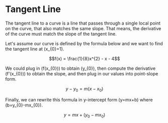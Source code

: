 # Tangent Line

The tangent line to a curve is a line that passes through a single local point on the curve, that also matches the same slope. That means, the derivative of the curve must match the slope of the tangent line.

Let's assume our curve is defined by the formula below and we want to find the tangent line at \(x_{0}=1\).

$$f(x) = \frac{1}{8}x^{2} - x - 4$$

We could plug in \(f(x_{0})\) to obtain \(y_{0}\), then compute the derivative \(f'(x_{0})\) to obtain the slope, and then plug in our values into point-slope form.

$$y-y_{0}=m(x-x_{0})$$

Finally, we can rewrite this formula in y-intercept form \(y=mx+b\) where \(b=y_{0}-mx_{0}\).

$$y=mx+(y_{0}-mx_{0})$$